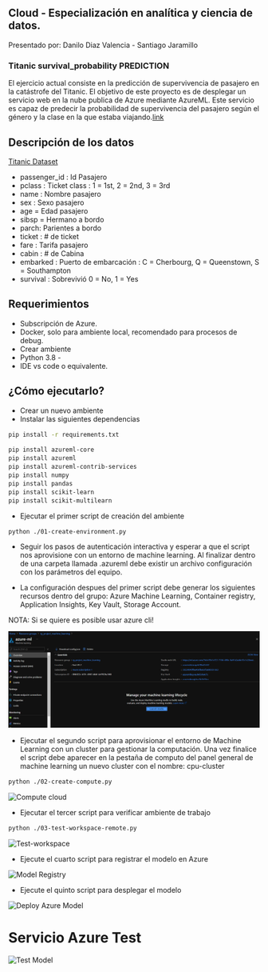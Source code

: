 ## Cloud - Especialización en analítica y ciencia de datos.

Presentado por: Danilo Diaz Valencia - Santiago Jaramillo


### Titanic survival_probability PREDICTION

El ejercicio actual consiste en la predicción de supervivencia de pasajero en la catástrofe del Titanic. El objetivo de este proyecto es de desplegar un servicio web en la nube publica de Azure mediante AzureML. Este servicio es capaz de predecir la probabilidad de supervivencia del pasajero según el género y la clase en la que estaba viajando.[link](https://www.kaggle.com/c/titanic/data)

## Descripción de los datos
[Titanic Dataset](https://www.kaggle.com/c/titanic/data)


- passenger_id : Id Pasajero
- pclass : Ticket class : 1 = 1st, 2 = 2nd, 3 = 3rd
- name : Nombre pasajero
- sex : Sexo pasajero
- age = Edad pasajero
- sibsp = Hermano a bordo
- parch: Parientes a bordo
- ticket : # de ticket
- fare : Tarifa pasajero
- cabin :  # de Cabina
- embarked : Puerto de embarcación : C = Cherbourg, Q = Queenstown, S = Southampton
- survival : Sobrevivió 0 = No, 1 = Yes

## Requerimientos

- Subscripción de Azure.
- Docker, solo para ambiente local, recomendado para procesos de debug.
- Crear ambiente
- Python 3.8 -
- IDE vs code o equivalente.

## ¿Cómo ejecutarlo?

- Crear un nuevo ambiente 
- Instalar las siguientes dependencias

```bash
pip install -r requirements.txt
```
```bash
pip install azureml-core
pip install azureml
pip install azureml-contrib-services
pip install numpy
pip install pandas
pip install scikit-learn
pip install scikit-multilearn
```


- Ejecutar el primer script de creación del ambiente 

```bash
python ./01-create-environment.py
```

- Seguir los pasos de autenticación interactiva y esperar a que el script nos aprovisione con un entorno de machine learning. Al finalizar dentro de una carpeta llamada .azureml debe existir un archivo configuración con los parámetros del equipo.

- La configuración despues del primer script debe generar los siguientes recursos dentro del grupo: Azure Machine Learning, Container registry, Application Insights, Key Vault, Storage Account.

NOTA: Si se quiere es posible usar azure cli!

![Resource group](images/Step-1.png)

- Ejecutar el segundo script para aprovisionar el entorno de Machine Learning con un cluster para gestionar la computación. Una vez finalice el script debe aparecer en la pestaña de computo del panel general de machine learning un nuevo cluster con el nombre: cpu-cluster

```bash
python ./02-create-compute.py
```

![Compute cloud](images/Step-1.jpg)

- Ejecutar el tercer script para verificar ambiente de trabajo

```bash
python ./03-test-workspace-remote.py
```

![Test-workspace](images/Step-3.jpg)


- Ejecute el cuarto script para registrar el modelo en Azure


![Model Registry](images/Step-4.jpg)


- Ejecute el quinto script para desplegar el modelo


![Deploy Azure Model](images/Step-5.jpg)


# Servicio Azure Test


![Test Model](images/Step-6.jpg)


